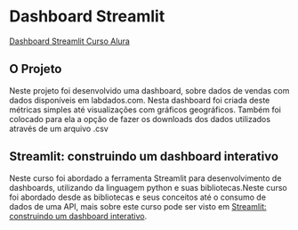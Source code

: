 # Dashboard Streamlit 
[Dashboard Streamlit Curso Alura](https://dashboard-alura-curso.streamlit.app/)
## O Projeto
Neste projeto foi desenvolvido uma dashboard, sobre dados de vendas com dados disponíveis em labdados.com. Nesta dashboard foi criada deste métricas simples até visualizações com gráficos geográficos.
Também foi colocado para ela a opção de fazer os downloads dos dados utilizados através de um arquivo .csv

## Streamlit: construindo um dashboard interativo
Neste curso foi abordado a ferramenta Streamlit para desenvolvimento de dashboards, utilizando da linguagem python e suas bibliotecas.Neste curso foi abordado desde as bibliotecas e seus conceitos
até o consumo de dados de uma API, mais sobre este curso pode ser visto em [Streamlit: construindo um dashboard interativo](https://cursos.alura.com.br/course/streamlit-construindo-dashboard-interativo).
